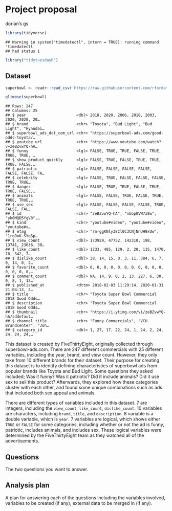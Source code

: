 Project proposal
================
dorian’s gs

``` r
library(tidyverse)
```

    ## Warning in system("timedatectl", intern = TRUE): running command 'timedatectl'
    ## had status 1

``` r
library("tidytuesdayR")
```

## Dataset

``` r
superbowl <- readr::read_csv('https://raw.githubusercontent.com/rfordatascience/tidytuesday/master/data/2021/2021-03-02/youtube.csv')

glimpse(superbowl)
```

    ## Rows: 247
    ## Columns: 25
    ## $ year                      <dbl> 2018, 2020, 2006, 2018, 2003, 2020, 2020, 20…
    ## $ brand                     <chr> "Toyota", "Bud Light", "Bud Light", "Hynudai…
    ## $ superbowl_ads_dot_com_url <chr> "https://superbowl-ads.com/good-odds-toyota/…
    ## $ youtube_url               <chr> "https://www.youtube.com/watch?v=zeBZvwYQ-hA…
    ## $ funny                     <lgl> FALSE, TRUE, TRUE, FALSE, TRUE, TRUE, TRUE, …
    ## $ show_product_quickly      <lgl> FALSE, TRUE, FALSE, TRUE, TRUE, TRUE, FALSE,…
    ## $ patriotic                 <lgl> FALSE, FALSE, FALSE, FALSE, FALSE, FALSE, FA…
    ## $ celebrity                 <lgl> FALSE, TRUE, FALSE, FALSE, FALSE, TRUE, TRUE…
    ## $ danger                    <lgl> FALSE, TRUE, TRUE, FALSE, TRUE, TRUE, FALSE,…
    ## $ animals                   <lgl> FALSE, FALSE, TRUE, FALSE, TRUE, TRUE, TRUE,…
    ## $ use_sex                   <lgl> FALSE, FALSE, FALSE, FALSE, TRUE, FALSE, FAL…
    ## $ id                        <chr> "zeBZvwYQ-hA", "nbbp0VW7z8w", "yk0MQD5YgV8",…
    ## $ kind                      <chr> "youtube#video", "youtube#video", "youtube#v…
    ## $ etag                      <chr> "rn-ggKNly38Cl0C3CNjNnUH9xUw", "1roDoK-SYqSp…
    ## $ view_count                <dbl> 173929, 47752, 142310, 198, 13741, 23636, 30…
    ## $ like_count                <dbl> 1233, 485, 129, 2, 20, 115, 1470, 78, 342, 7…
    ## $ dislike_count             <dbl> 38, 14, 15, 0, 3, 11, 384, 6, 7, 0, 14, 0, 2…
    ## $ favorite_count            <dbl> 0, 0, 0, 0, 0, 0, 0, 0, 0, 0, 0, 0, 0, 0, 0,…
    ## $ comment_count             <dbl> NA, 14, 9, 0, 2, 13, 227, 6, 30, 0, 8, 1, 13…
    ## $ published_at              <dttm> 2018-02-03 11:29:14, 2020-01-31 21:04:13, 2…
    ## $ title                     <chr> "Toyota Super Bowl Commercial 2018 Good Odds…
    ## $ description               <chr> "Toyota Super Bowl Commercial 2018 Good Odds…
    ## $ thumbnail                 <chr> "https://i.ytimg.com/vi/zeBZvwYQ-hA/sddefaul…
    ## $ channel_title             <chr> "Funny Commercials", "VCU Brandcenter", "Joh…
    ## $ category_id               <dbl> 1, 27, 17, 22, 24, 1, 24, 2, 24, 24, 24, 24,…

This dataset is created by FiveThirtyEight, originally collected through
superbowl-ads.com. There are 247 different commercials with 25 different
variables, including the year, brand, and view count. However, they only
take from 10 different brands for their dataset. Their purpose for
creating this dataset is to identify defining characteristics of
superbowl ads from popular brands like Toyota and Bud Light. Some
questions they asked included; Was it funny? Was it patriotic? Did it
include animals? Did it use sex to sell this product? Afterwards, they
explored how these categories cluster with each other, and found some
unique combinations such as ads that included both sex appeal and
animals.

There are different types of variables included in this dataset. 7 are
integers, including the `view_count`, `like_count`, `dislike_count`. 10
variables are characters, including `brand`, `title`, and `description`.
8 variable is a double variable, which is `year`. 7 variables are
logical, which shows either `TRUE` or `FALSE` for some categories,
including whether or not the ad is funny, patriotic, includes animals,
and includes sex. These logical variables were determined by the
FiveThirtyEight team as they watched all of the advertisements.

## Questions

The two questions you want to answer.

## Analysis plan

A plan for answering each of the questions including the variables
involved, variables to be created (if any), external data to be merged
in (if any).
